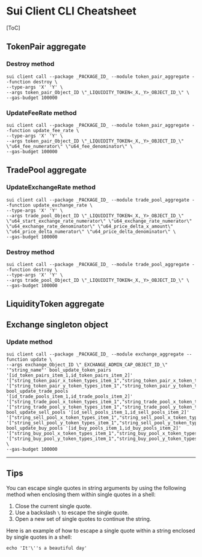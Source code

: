 # Sui Client CLI Cheatsheet

[ToC]

## TokenPair aggregate

### Destroy method

```shell
sui client call --package _PACKAGE_ID_ --module token_pair_aggregate --function destroy \
--type-args 'X' 'Y' \
--args token_pair_Object_ID \"_LIQUIDITY_TOKEN<_X,_Y>_OBJECT_ID_\" \
--gas-budget 100000
```

### UpdateFeeRate method

```shell
sui client call --package _PACKAGE_ID_ --module token_pair_aggregate --function update_fee_rate \
--type-args 'X' 'Y' \
--args token_pair_Object_ID \"_LIQUIDITY_TOKEN<_X,_Y>_OBJECT_ID_\" \"u64_fee_numerator\" \"u64_fee_denominator\" \
--gas-budget 100000
```

## TradePool aggregate

### UpdateExchangeRate method

```shell
sui client call --package _PACKAGE_ID_ --module trade_pool_aggregate --function update_exchange_rate \
--type-args 'X' 'Y' \
--args trade_pool_Object_ID \"_LIQUIDITY_TOKEN<_X,_Y>_OBJECT_ID_\" \"u64_start_exchange_rate_numerator\" \"u64_exchange_rate_numerator\" \"u64_exchange_rate_denominator\" \"u64_price_delta_x_amount\" \"u64_price_delta_numerator\" \"u64_price_delta_denominator\" \
--gas-budget 100000
```

### Destroy method

```shell
sui client call --package _PACKAGE_ID_ --module trade_pool_aggregate --function destroy \
--type-args 'X' 'Y' \
--args trade_pool_Object_ID \"_LIQUIDITY_TOKEN<_X,_Y>_OBJECT_ID_\" \
--gas-budget 100000
```

## LiquidityToken aggregate

## Exchange singleton object

### Update method

```shell
sui client call --package _PACKAGE_ID_ --module exchange_aggregate --function update \
--args exchange_Object_ID \"_EXCHANGE_ADMIN_CAP_OBJECT_ID_\" '"string_name"' bool_update_token_pairs '[id_token_pairs_item_1,id_token_pairs_item_2]' '["string_token_pair_x_token_types_item_1","string_token_pair_x_token_types_item_2"]' '["string_token_pair_y_token_types_item_1","string_token_pair_y_token_types_item_2"]' bool_update_trade_pools '[id_trade_pools_item_1,id_trade_pools_item_2]' '["string_trade_pool_x_token_types_item_1","string_trade_pool_x_token_types_item_2"]' '["string_trade_pool_y_token_types_item_1","string_trade_pool_y_token_types_item_2"]' bool_update_sell_pools '[id_sell_pools_item_1,id_sell_pools_item_2]' '["string_sell_pool_x_token_types_item_1","string_sell_pool_x_token_types_item_2"]' '["string_sell_pool_y_token_types_item_1","string_sell_pool_y_token_types_item_2"]' bool_update_buy_pools '[id_buy_pools_item_1,id_buy_pools_item_2]' '["string_buy_pool_x_token_types_item_1","string_buy_pool_x_token_types_item_2"]' '["string_buy_pool_y_token_types_item_1","string_buy_pool_y_token_types_item_2"]' \
--gas-budget 100000
```


---

## Tips

You can escape single quotes in string arguments by using the following method when enclosing them within single quotes in a shell:

1. Close the current single quote.
2. Use a backslash `\` to escape the single quote.
3. Open a new set of single quotes to continue the string.

Here is an example of how to escape a single quote within a string enclosed by single quotes in a shell:

```shell
echo 'It'\''s a beautiful day'
```

